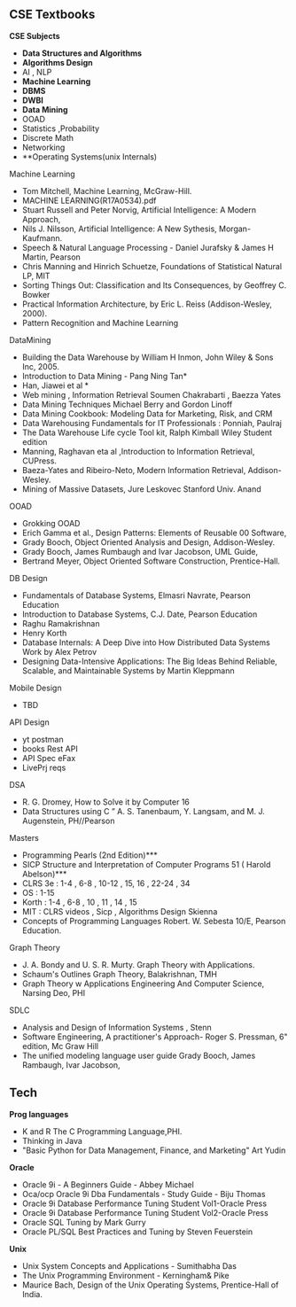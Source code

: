 ## CSE Textbooks
**CSE Subjects**
* **Data Structures and Algorithms**
* **Algorithms Design** 
* AI , NLP
* **Machine Learning**
* **DBMS**
* **DWBI**
* **Data Mining** 
* OOAD
* Statistics ,Probability
* Discrete Math 
* Networking
* **Operating Systems(unix Internals)

Machine Learning
* Tom Mitchell, Machine Learning, McGraw-Hill.
* MACHINE LEARNING(R17A0534).pdf
* Stuart Russell and Peter Norvig, Artificial Intelligence: A Modern Approach,
* Nils J. Nilsson, Artificial Intelligence: A New Sythesis, Morgan-Kaufmann. 
* Speech & Natural Language Processing - Daniel Jurafsky & James H Martin, Pearson
* Chris Manning and Hinrich Schuetze, Foundations of Statistical Natural LP, MIT
* Sorting Things Out: Classification and Its Consequences, by Geoffrey C. Bowker 
* Practical Information Architecture, by Eric L. Reiss (Addison-Wesley, 2000).
* Pattern Recognition and Machine Learning

DataMining
* Building the Data Warehouse by William H Inmon, John Wiley & Sons Inc, 2005.
* Introduction to Data Mining - Pang Ning Tan*
* Han, Jiawei et al *
* Web mining , Information Retrieval Soumen Chakrabarti , Baezza Yates
* Data Mining Techniques Michael Berry and Gordon Linoff 
* Data Mining Cookbook: Modeling Data for Marketing, Risk, and CRM
* Data Warehousing Fundamentals for IT Professionals : Ponniah, Paulraj
* The Data Warehouse Life cycle Tool kit, Ralph Kimball Wiley Student edition
* Manning, Raghavan eta al ,Introduction to Information Retrieval, CUPress.
* Baeza-Yates and Ribeiro-Neto, Modern Information Retrieval, Addison-Wesley.
* Mining of Massive Datasets, Jure Leskovec Stanford Univ. Anand 

OOAD
* Grokking OOAD
* Erich Gamma et al., Design Patterns: Elements of Reusable 00 Software,
* Grady Booch, Object Oriented Analysis and Design, Addison-Wesley.
* Grady Booch, James Rumbaugh and Ivar Jacobson, UML Guide,
* Bertrand Meyer, Object Oriented Software Construction, Prentice-Hall.

DB Design
* Fundamentals of Database Systems, Elmasri Navrate, Pearson Education
* Introduction to Database Systems, C.J. Date, Pearson Education
* Raghu Ramakrishnan
* Henry Korth
* Database Internals: A Deep Dive into How Distributed Data Systems Work by Alex Petrov
* Designing Data-Intensive Applications: The Big Ideas Behind Reliable, Scalable, and Maintainable Systems by Martin Kleppmann

Mobile Design
* TBD

API Design
* yt postman
* books Rest API
* API Spec eFax
* LivePrj reqs

DSA
* R. G. Dromey, How to Solve it by Computer 16
* Data Structures using C ” A. S. Tanenbaum, Y. Langsam, and M. J. Augenstein, PH//Pearson

Masters
* Programming Pearls (2nd Edition)***
* SICP Structure and Interpretation of Computer Programs 51 ( Harold Abelson)***
* CLRS 3e : 1-4 , 6-8 , 10-12 , 15, 16 , 22-24 , 34
* OS : 1-15
* Korth : 1-4 , 6-8 , 10 , 11 , 14 , 15
* MIT : CLRS videos , Sicp , Algorithms Design Skienna
* Concepts of Programming Languages Robert. W. Sebesta 10/E, Pearson Education.

Graph Theory
* J. A. Bondy and U. S. R. Murty. Graph Theory with Applications.
* Schaum's Outlines Graph Theory, Balakrishnan, TMH
* Graph Theory w Applications  Engineering And Computer Science, Narsing Deo, PHI

SDLC
* Analysis and Design of Information Systems , Stenn 
* Software Engineering, A practitioner's Approach- Roger S. Pressman, 6" edition, Mc Graw Hill
* The unified modeling language user guide Grady Booch, James Rambaugh, Ivar Jacobson,



## Tech 
**Prog languages**
* K and R The C Programming Language,PHI.
* Thinking in Java
* "Basic Python for Data Management, Finance, and Marketing" Art Yudin

**Oracle**
* Oracle 9i - A Beginners Guide - Abbey Michael
* Oca/ocp Oracle 9i Dba Fundamentals - Study Guide - Biju Thomas
* Oracle 9i Database Performance Tuning Student Vol1-Oracle Press
* Oracle 9i Database Performance Tuning Student Vol2-Oracle Press
* Oracle SQL Tuning by Mark Gurry
* Oracle PL/SQL Best Practices and Tuning by Steven Feuerstein

**Unix**
* Unix System Concepts and Applications - Sumithabha Das
* The Unix Programming Environment - Kerningham& Pike
* Maurice Bach, Design of the Unix Operating Systems, Prentice-Hall of India.
